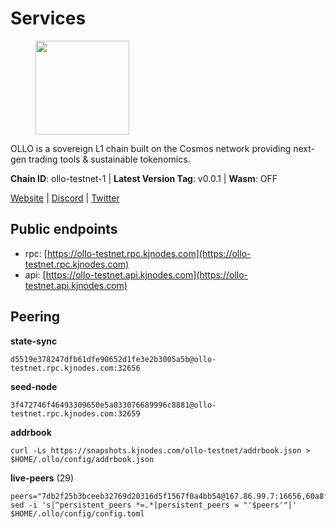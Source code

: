 # Services

<figure><img src="https://raw.githubusercontent.com/kj89/testnet_manuals/main/pingpub/logos/ollo.png" width="150" alt=""><figcaption></figcaption></figure>

OLLO is a sovereign L1 chain built on the Cosmos network providing  next-gen trading tools & sustainable tokenomics.

**Chain ID**: ollo-testnet-1 | **Latest Version Tag**: v0.0.1 | **Wasm**: OFF

[Website](https://www.ollostation.zone) | [Discord](https://discord.com/invite/GxBqZ9mSSm) | [Twitter](https://twitter.com/OLLOStation)


## Public endpoints

* rpc: [https://ollo-testnet.rpc.kjnodes.com](https://ollo-testnet.rpc.kjnodes.com)
* api: [https://ollo-testnet.api.kjnodes.com](https://ollo-testnet.api.kjnodes.com)

## Peering

**state-sync**

```
d5519e378247dfb61dfe90652d1fe3e2b3005a5b@ollo-testnet.rpc.kjnodes.com:32656
```

**seed-node**

```
3f472746f46493309650e5a033076689996c8881@ollo-testnet.rpc.kjnodes.com:32659
```

**addrbook**
```
curl -Ls https://snapshots.kjnodes.com/ollo-testnet/addrbook.json > $HOME/.ollo/config/addrbook.json
```

**live-peers** (29)
```
peers="7db2f25b3bceeb32769d20316d5f1567f0a4bb54@167.86.99.7:16656,60a8fdd419c20f509cf590a10978827bcf1cf25c@161.97.99.251:11656,e3d1fbe11462a128f14ebc10f7e8bd59823f09e2@161.97.152.215:26656,d5519e378247dfb61dfe90652d1fe3e2b3005a5b@65.109.68.190:32656,b1c40c092d4c889d14ac8db36621c114f811d797@65.109.92.241:22046,da8d3ca8e1c147f0037b1c43ad3de7174f5ec1b7@209.145.59.224:26656,7dc63d58dccf6777206d5cdbc1ec1b9ba5221bd5@65.108.97.58:15656,2a8f0fada8b8b71b8154cf30ce44aebea1b5fe3d@146.59.116.136:26656,a553ae4af55d127300dd707a46e715b47a82610a@65.21.131.215:26626,4a1dce5e59374f85d45fdb49478658b03e3d2ef3@65.21.134.202:26626,46d6f338d845f2eabf046d8bbabdab70a7d94b18@89.179.33.100:26656,dd577d8f2e997d7e70495640aff124ddb70d1a21@95.217.192.222:26656,c0b03cf21640b12d78f6b4b50d7505d05d37f055@95.217.230.54:26656,d4696aba0fbb58a31b2736819ddecf699d787edb@38.242.159.61:26656,ed38d885d068a963b0bc3986bb69680c34757a40@135.181.83.157:26656,42beefd08b5f8580177d1506220db3a548090262@65.108.195.29:26116,5c2a752c9b1952dbed075c56c600c3a79b58c395@195.3.220.135:27006,74e60a35557efc793edb10667c3fff979ccbf49f@141.95.204.81:26656,4da239f27366a2f0076163fc577afdc67d470a82@65.109.90.33:18156,0bd4dce54aad2d9b67b992fd69b51694b43d3272@149.102.147.59:32656,ad204b3422acb2e9a364941e540c99203ec22c5c@212.23.222.93:26656,8c4a28db4a9f4a37725d504d6f87fb5e1aee0266@49.12.216.13:46656,84d57c8b3b4c07acc97e922cd17b8fc6dfa79a3b@142.132.152.46:26656,83c109aacea2db21f46f9c4c5dbb5a7cbc81e6e1@178.62.62.90:26656,b7026f21b05313fa5344a36977d2717f12613c35@138.68.173.189:32656,67d27bdbc3c444c557d555164518d8f551a922c5@136.243.103.32:46656,e463f8ca93e10acf81964d845938e982c28c40f8@95.70.160.37:26656,fffb9164b9091d2055b5469a456ca91288517856@178.208.86.48:16656,084a8a6866edb7ed571e5b5f023be580e5673fee@95.165.89.222:24646"
sed -i 's|^persistent_peers *=.*|persistent_peers = "'$peers'"|' $HOME/.ollo/config/config.toml
```
